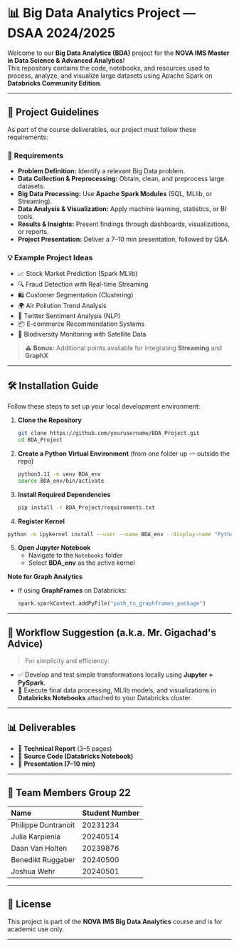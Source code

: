 # 📊 Big Data Analytics Project — DSAA 2024/2025

Welcome to our **Big Data Analytics (BDA)** project for the **NOVA IMS Master in Data Science & Advanced Analytics**!  
This repository contains the code, notebooks, and resources used to process, analyze, and visualize large datasets using Apache Spark on **Databricks Community Edition**.

---

## 📌 Project Guidelines

As part of the course deliverables, our project must follow these requirements:

### 📖 Requirements
- **Problem Definition:** Identify a relevant Big Data problem.
- **Data Collection & Preprocessing:** Obtain, clean, and preprocess large datasets.
- **Big Data Processing:** Use **Apache Spark Modules** (SQL, MLlib, or Streaming).
- **Data Analysis & Visualization:** Apply machine learning, statistics, or BI tools.
- **Results & Insights:** Present findings through dashboards, visualizations, or reports.
- **Project Presentation:** Deliver a 7–10 min presentation, followed by Q&A.

### 💡 Example Project Ideas
- 📈 Stock Market Prediction (Spark MLlib)
- 🔍 Fraud Detection with Real-time Streaming
- 🛍️ Customer Segmentation (Clustering)
- 🌍 Air Pollution Trend Analysis
- 📱 Twitter Sentiment Analysis (NLP)
- 📦 E-commerce Recommendation Systems
- 🐝 Biodiversity Monitoring with Satellite Data

> ⚠️ **Bonus:** Additional points available for integrating **Streaming** and **GraphX**

---

## 🛠️ Installation Guide

Follow these steps to set up your local development environment:

1. **Clone the Repository**
   ```bash
   git clone https://github.com/yourusername/BDA_Project.git
   cd BDA_Project
   ```

2. **Create a Python Virtual Environment**
   (from one folder up — outside the repo)
   ```bash
   python3.11 -m venv BDA_env
   source BDA_env/bin/activate
   ```

3. **Install Required Dependencies**
   ```bash
   pip install -r BDA_Project/requirements.txt
   ```

4. **Register Kernel**
```bash
python -m ipykernel install --user --name BDA_env --display-name "Python BDA_env"
```
5. **Open Jupyter Notebook**
   - Navigate to the `Notebooks` folder
   - Select **BDA_env** as the active kernel

**Note for Graph Analytics**
   - If using **GraphFrames** on Databricks:
     ```python
     spark.sparkContext.addPyFile("path_to_graphframes_package")
     ```


---

## 📝 Workflow Suggestion (a.k.a. Mr. Gigachad's Advice)

> For simplicity and efficiency:
- ✅ Develop and test simple transformations locally using **Jupyter + PySpark**.
- 🚀 Execute final data processing, MLlib models, and visualizations in **Databricks Notebooks** attached to your Databricks cluster.

---

## 📊 Deliverables

- 📓 **Technical Report** (3–5 pages)
- 📝 **Source Code (Databricks Notebook)**  
- 🎥 **Presentation (7–10 min)**

---

## 👥 Team Members Group 22

| Name              | Student Number | 
|:------------------|:----------------|
| Philippe Duntranoit | 20231234        | 
| Julia Karpienia   | 20240514        | 
| Daan Van Holten   | 20239876        | 
| Benedikt Ruggaber  | 20240500   | 
| Joshua Wehr  | 20240501   | 

---

## 📎 License

This project is part of the **NOVA IMS Big Data Analytics** course and is for academic use only.

---
